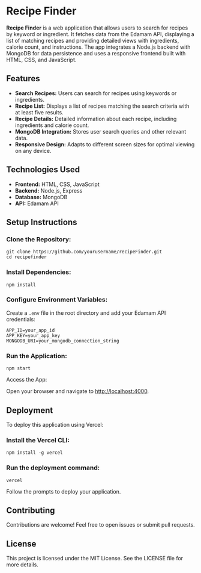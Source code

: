 <h1>Recipe Finder</h1>

<p><strong>Recipe Finder</strong> is a web application that allows users to search for recipes by keyword or ingredient. It fetches data from the Edamam API, displaying a list of matching recipes and providing detailed views with ingredients, calorie count, and instructions. The app integrates a Node.js backend with MongoDB for data persistence and uses a responsive frontend built with HTML, CSS, and JavaScript.</p>

<h2>Features</h2>
<ul>
    <li><strong>Search Recipes:</strong> Users can search for recipes using keywords or ingredients.</li>
    <li><strong>Recipe List:</strong> Displays a list of recipes matching the search criteria with at least five results.</li>
    <li><strong>Recipe Details:</strong> Detailed information about each recipe, including ingredients and calorie count.</li>
    <li><strong>MongoDB Integration:</strong> Stores user search queries and other relevant data.</li>
    <li><strong>Responsive Design:</strong> Adapts to different screen sizes for optimal viewing on any device.</li>
</ul>

<h2>Technologies Used</h2>
<ul>
    <li><strong>Frontend:</strong> HTML, CSS, JavaScript</li>
    <li><strong>Backend:</strong> Node.js, Express</li>
    <li><strong>Database:</strong> MongoDB</li>
    <li><strong>API:</strong> Edamam API</li>
</ul>

<h2>Setup Instructions</h2>
<h3>Clone the Repository:</h3>
<pre><code>git clone https://github.com/yourusername/recipeFinder.git
cd recipefinder</code></pre>

<h3>Install Dependencies:</h3>
<pre><code>npm install</code></pre>

<h3>Configure Environment Variables:</h3>
<p>Create a <code>.env</code> file in the root directory and add your Edamam API credentials:</p>
<pre><code>APP_ID=your_app_id
APP_KEY=your_app_key
MONGODB_URI=your_mongodb_connection_string</code></pre>

<h3>Run the Application:</h3>
<pre><code>npm start</code></pre>

<p>Access the App:</p>
<p>Open your browser and navigate to <a href="http://localhost:4000">http://localhost:4000</a>.</p>

<h2>Deployment</h2>
<p>To deploy this application using Vercel:</p>

<h3>Install the Vercel CLI:</h3>
<pre><code>npm install -g vercel</code></pre>

<h3>Run the deployment command:</h3>
<pre><code>vercel</code></pre>

<p>Follow the prompts to deploy your application.</p>

<h2>Contributing</h2>
<p>Contributions are welcome! Feel free to open issues or submit pull requests.</p>

<h2>License</h2>
<p>This project is licensed under the MIT License. See the LICENSE file for more details.</p>
